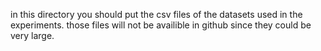 in this directory you should put the csv files of the datasets used in the experiments.
those files will not be availible in github since they could be very large.
